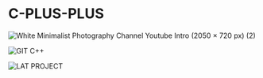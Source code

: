 # C-PLUS-PLUS



![White Minimalist Photography Channel Youtube Intro (2050 × 720 px) (2)](https://github.com/GuruMukhPrajapati/C-PLUS-PLUS/assets/117162170/fdc92305-f7d6-42d8-ab92-936774a2e108)


![GIT C++](https://github.com/GuruMukhPrajapati/C-PLUS-PLUS/assets/117162170/11a9bf95-3ff5-46c6-ac3b-d2a8ed2338e5)



![LAT PROJECT](https://github.com/GuruMukhPrajapati/C-PLUS-PLUS/assets/117162170/beafe0e2-7037-4b60-863c-a8f83d439354)
